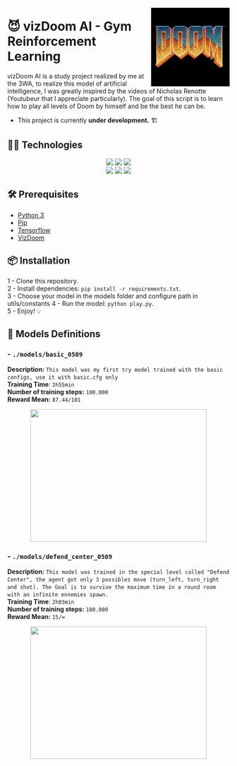 <img src="./docs/doom_logo.webp" align="right"
     alt="Luffy ONE PIECE" width="178" height="178">

# 😈 vizDoom AI - Gym Reinforcement Learning &nbsp;&nbsp;&nbsp;&nbsp;&nbsp;&nbsp;&nbsp;

vizDoom AI is a study project realized by me at the 3WA, to realize this model of artificial intelligence, I was greatly inspired by the videos of Nicholas Renotte (Youtubeur that I appreciate particularly). The goal of this script is to learn how to play all levels of Doom by himself and be the best he can be. 

- This project is currently **under development.** 🏗️

## 👨‍💻 Technologies

<div align='center'>  
    <img src="https://img.shields.io/badge/Python-FFD43B?style=for-the-badge&logo=python&logoColor=blue" />
	<img src="https://img.shields.io/badge/Numpy-777BB4?style=for-the-badge&logo=numpy&logoColor=white" />
	<img src="https://img.shields.io/badge/OpenCV-27338e?style=for-the-badge&logo=OpenCV&logoColor=white" /><br>
    <img src="https://img.shields.io/badge/OpenAI Gym-FFFFFF?style=for-the-badge&logo=OpenAI&logoColor=black" />
    <img src="https://img.shields.io/badge/StableBaselines3-FF6F00?style=for-the-badge&logo=PyTorch&logoColor=white" />
    <img src="https://img.shields.io/badge/PyTorch-EE4C2C?style=for-the-badge&logo=PyTorch&logoColor=white" />
</div>

## 🛠️ Prerequisites

- [Python 3](https://www.python.org/downloads/)
- [Pip](https://pip.pypa.io/en/stable/cli/pip_download/)
- [Tensorflow]()
- [VizDoom]()

## 📦 Installation
1 - Clone this repository.  
2 - Install dependencies: `pip install -r requirements.txt`.  
3 - Choose your model in the models folder and configure path in utils/constants
4 - Run the model: `python play.py`.  
5 - Enjoy! 💡

## 🧠 Models Definitions

### - `./models/basic_0509`

__Description:__ `This model was my first try model trained with the basic configs, use it with basic.cfg only`  
__Training Time__: `2h55min`  
__Number of training steps:__ `100.000`  
__Reward Mean:__ `87.44/101`  
<div align='center'>
  <img src="./docs/basic_0509.gif" height="300" width="400" align="center">
</div>

### - `./models/defend_center_0509`

__Description:__ `This model was trained in the special level called "Defend Center", the agent got only 3 possibles move (turn_left, turn_right and shot). The Goal is to survive the maximum time in a round room with an infinite ennemies spawn.`  
__Training Time__: `2h03min`  
__Number of training steps:__ `100.000`  
__Reward Mean:__ `15/∞`  
<div align='center'>
  <img src="./docs/defend_center_0509.gif" height="300" width="400" align="center">
</div>